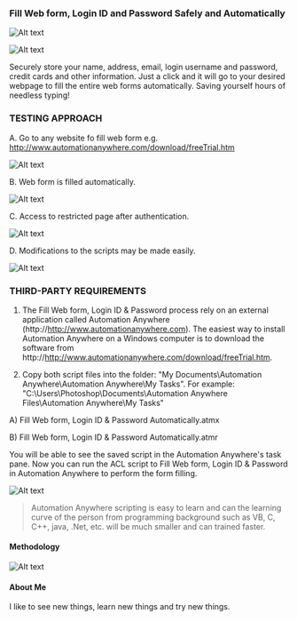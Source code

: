 ### Fill Web form, Login ID and Password Safely and Automatically ###

![Alt text](http://173.0.133.251/images/GitHub/speeddial.jpg "Speed Dial")

![Alt text](http://173.0.133.251/images/GitHub/web-form-filler.jpg "Fill Web form, Login ID and Password Safely and Automatically")

Securely store your name, address, email, login username and password, credit cards and other information.  Just a click and it will go to your desired webpage to fill the entire web forms automatically.  Saving yourself hours of needless typing!



### TESTING APPROACH ###


A.  Go to any website fo fill web form e.g. http://www.automationanywhere.com/download/freeTrial.htm

![Alt text](http://173.0.133.251/images/GitHub/webform.jpg "Website to fill form")


B.  Web form is filled automatically.

![Alt text](http://173.0.133.251/images/GitHub/formfilled.jpg "Web form is filled automatically")


C.  Access to restricted page after authentication.

![Alt text](http://173.0.133.251/images/GitHub/successformfill.jpg "Access to authenticated page")


D.  Modifications to the scripts may be made easily.

![Alt text](http://173.0.133.251/images/GitHub/FillWebFormScript.jpg "Modifications to the scripts")



### THIRD-PARTY REQUIREMENTS ###

1.  The Fill Web form, Login ID & Password process rely on an external application called Automation Anywhere (http://http://www.automationanywhere.com).  The easiest way to install Automation Anywhere on a Windows computer is to download the software from http://http://www.automationanywhere.com/download/freeTrial.htm.

2.  Copy both script files into the folder: "My Documents\Automation Anywhere\Automation Anywhere\My Tasks".  For example: "C:\Users\Photoshop\Documents\Automation Anywhere Files\Automation Anywhere\My Tasks"

A)  Fill Web form, Login ID & Password Automatically.atmx
 
B)  Fill Web form, Login ID & Password Automatically.atmr

You will be able to see the saved script in the Automation Anywhere's task pane.  Now you can run the ACL script to Fill Web form, Login ID & Password in Automation Anywhere to perform the form filling.

![Alt text](http://173.0.133.251/images/GitHub/fillwebformtask.jpg "Saved task")

<blockquote>Automation Anywhere scripting is easy to learn and can the learning curve of the person from programming background such as VB, C, C++, java, .Net, etc. will be much smaller and can trained faster.</blockquote>


#### Methodology ####

![Alt text](http://173.0.133.251/images/GitHub/use-methodology.gif "How I Work")


#### About Me ####

I like to see new things, learn new things and try new things.
